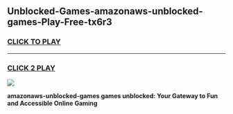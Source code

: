 
## Unblocked-Games-amazonaws-unblocked-games-Play-Free-tx6r3
<h3>
<a href="https://premium76.site?title=amazonaws-unblocked-games&ref=18A">CLICK TO PLAY</a></h3>
<hr>

<h3>
<a href="https://premium76.site?title=amazonaws-unblocked-games&ref=18A">CLICK 2 PLAY</a>
  
</h3>

<a href="https://premium76.site?title=amazonaws-unblocked-games&ref=18A"><img src="https://clearcache.store/games.png"></a>


**amazonaws-unblocked-games games unblocked: Your Gateway to Fun and Accessible Online Gaming**
